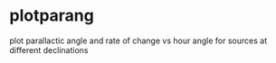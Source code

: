 # plotparang
plot parallactic angle and rate of change vs hour angle for sources at different declinations
